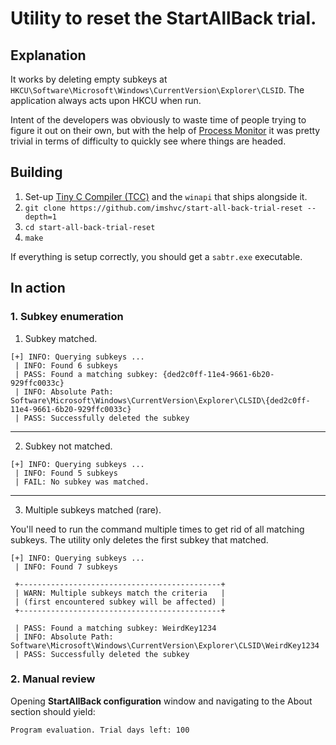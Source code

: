 # Utility to reset the StartAllBack trial.

## Explanation

It works by deleting empty subkeys at `HKCU\Software\Microsoft\Windows\CurrentVersion\Explorer\CLSID`.
The application always acts upon HKCU when run.

Intent of the developers was obviously to waste time of people
trying to figure it out on their own, but with the help of
[Process Monitor](https://learn.microsoft.com/en-us/sysinternals/downloads/procmon)
it was pretty trivial in terms of difficulty to quickly see
where things are headed.

## Building

1. Set-up [Tiny C Compiler (TCC)](https://bellard.org/tcc/) and the `winapi` that ships alongside it.
2. `git clone https://github.com/imshvc/start-all-back-trial-reset --depth=1`
3. `cd start-all-back-trial-reset`
4. `make`

If everything is setup correctly, you should get a `sabtr.exe` executable.

## In action

### 1. Subkey enumeration

1. Subkey matched.

```
[+] INFO: Querying subkeys ...
 | INFO: Found 6 subkeys
 | PASS: Found a matching subkey: {ded2c0ff-11e4-9661-6b20-929ffc0033c}
 | INFO: Absolute Path: Software\Microsoft\Windows\CurrentVersion\Explorer\CLSID\{ded2c0ff-11e4-9661-6b20-929ffc0033c}
 | PASS: Successfully deleted the subkey
```

---

2. Subkey not matched.

```
[+] INFO: Querying subkeys ...
 | INFO: Found 5 subkeys
 | FAIL: No subkey was matched.
```

---

3. Multiple subkeys matched (rare).

You'll need to run the command multiple times to get rid of all matching subkeys.
The utility only deletes the first subkey that matched.

```
[+] INFO: Querying subkeys ...
 | INFO: Found 7 subkeys

 +---------------------------------------------+
 | WARN: Multiple subkeys match the criteria   |
 | (first encountered subkey will be affected) |
 +---------------------------------------------+

 | PASS: Found a matching subkey: WeirdKey1234
 | INFO: Absolute Path: Software\Microsoft\Windows\CurrentVersion\Explorer\CLSID\WeirdKey1234
 | PASS: Successfully deleted the subkey
```

### 2. Manual review

Opening **StartAllBack configuration** window and navigating to the About section should yield:

```
Program evaluation. Trial days left: 100
```

